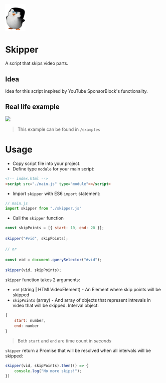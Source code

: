 <img src="./assets/skipper.png" width="64">  

# Skipper
A script that skips video parts. 

## Idea
Idea for this script inspired by YouTube SponsorBlock's functionality.

## Real life example
<img src="./assets/skipper.gif" width="400">  

> This example can be found in `/examples`

# Usage
- Copy script file into your project.
- Define type `module` for your main script:
```html
<!-- index.html -->
<script src="./main.js" type="module"></script>
```
- Import `skipper` with ES6 `import` statement:
```js
// main.js
import skipper from "./skipper.js"
```
- Call the `skipper` function
```js
const skipPoints = [{ start: 10, end: 20 }];

skipper("#vid", skipPoints);

// or

const vid = document.querySelector("#vid");

skipper(vid, skipPoints);
```

`skipper` function takes 2 arguments:
- `vid` (string | HTMLVideoElement) - An Element where skip points will be skipped
- `skipPoints` (array) - And array of objects that represent intrevals in video that will be skipped.
Interval object:
```js
{ 
    start: number, 
    end: number 
}
```
> Both `start` and `end` are time count in *seconds*  
  
`skipper` return a Promise that will be resolved when all intervals will be skipped:
```js
skipper(vid, skipPoints).then(() => {
    console.log("No more skips!");
})
```